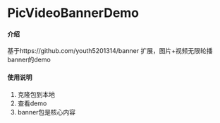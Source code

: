 # PicVideoBannerDemo

#### 介绍
基于https://github.com/youth5201314/banner 扩展，图片+视频无限轮播banner的demo


#### 使用说明

1.  克隆包到本地
2.  查看demo
3.  banner包是核心内容